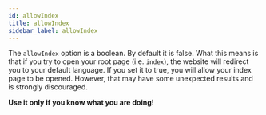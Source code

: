 ```yaml
---
id: allowIndex
title: allowIndex
sidebar_label: allowIndex
---
```


The `allowIndex` option is a boolean. By default it is false. What this means is that if you try to open your root page (i.e. `index`), the website will redirect you to your default language. If you set it to true, you will allow your index page to be opened. However, that may have some unexpected results and is strongly discouraged. 

**Use it only if you know what you are doing!**